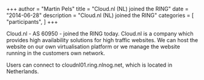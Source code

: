 +++
author = "Martin Pels"
title = "Cloud.nl (NL) joined the RING"
date = "2014-06-28"
description = "Cloud.nl (NL) joined the RING"
categories = [
    "participants",
]
+++

Cloud.nl - AS 60950 - joined the RING today. Cloud.nl is a company which provides high availability solutions for high traffic websites. We can host the website on our own virtualisation platform or we manage the website running in the customers own network.

Users can connect to cloudnl01.ring.nlnog.net, which is located in Netherlands.


